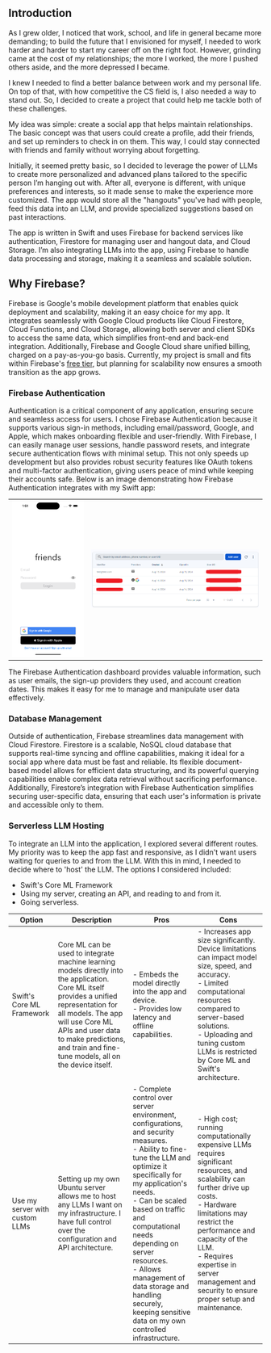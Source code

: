 ## Introduction

As I grew older, I noticed that work, school, and life in general became more demanding; to build the future that I envisioned for myself, I needed to work harder and harder to start my career off on the right foot. However, grinding came at the cost of my relationships; the more I worked, the more I pushed others aside, and the more depressed I became.

I knew I needed to find a better balance between work and my personal life. On top of that, with how competitive the CS field is, I also needed a way to stand out. So, I decided to create a project that could help me tackle both of these challenges.

My idea was simple: create a social app that helps maintain relationships. The basic concept was that users could create a profile, add their friends, and set up reminders to check in on them. This way, I could stay connected with friends and family without worrying about forgetting.

Initially, it seemed pretty basic, so I decided to leverage the power of LLMs to create more personalized and advanced plans tailored to the specific person I’m hanging out with. After all, everyone is different, with unique preferences and interests, so it made sense to make the experience more customized. The app would store all the "hangouts" you've had with people, feed this data into an LLM, and provide specialized suggestions based on past interactions.

The app is written in Swift and uses Firebase for backend services like authentication, Firestore for managing user and hangout data, and Cloud Storage. I’m also integrating LLMs into the app, using Firebase to handle data processing and storage, making it a seamless and scalable solution.

## Why Firebase?

Firebase is Google's mobile development platform that enables quick deployment and scalability, making it an easy choice for my app. It integrates seamlessly with Google Cloud products like Cloud Firestore, Cloud Functions, and Cloud Storage, allowing both server and client SDKs to access the same data, which simplifies front-end and back-end integration. Additionally, Firebase and Google Cloud share unified billing, charged on a pay-as-you-go basis. Currently, my project is small and fits within Firebase's [free tier](https://firebase.google.com/docs/projects/billing/firebase-pricing-plans), but planning for scalability now ensures a smooth transition as the app grows.

### Firebase Authentication

Authentication is a critical component of any application, ensuring secure and seamless access for users. I chose Firebase Authentication because it supports various sign-in methods, including email/password, Google, and Apple, which makes onboarding flexible and user-friendly. With Firebase, I can easily manage user sessions, handle password resets, and integrate secure authentication flows with minimal setup. This not only speeds up development but also provides robust security features like OAuth tokens and multi-factor authentication, giving users peace of mind while keeping their accounts safe. Below is an image demonstrating how Firebase Authentication integrates with my Swift app:

<table align="center">
  <tr>
    <td><img src="https://github.com/bnhoang2k/friends/raw/main/GitHub%20Resources/App%20Screenshots/Sign%20In%20Page.png" alt="Sign in page" width="300"></td>
    <td><img src="https://github.com/bnhoang2k/friends/raw/main/GitHub%20Resources/Firebase%20Screenshots/Authentication%20Dashboard.png" alt="Firebase Authentication Dashboard" width="700"></td>
  </tr>
</table>

The Firebase Authentication dashboard provides valuable information, such as user emails, the sign-up providers they used, and account creation dates. This makes it easy for me to manage and manipulate user data effectively.

### Database Management

Outside of authentication, Firebase streamlines data management with Cloud Firestore. Firestore is a scalable, NoSQL cloud database that supports real-time syncing and offline capabilities, making it ideal for a social app where data must be fast and reliable. Its flexible document-based model allows for efficient data structuring, and its powerful querying capabilities enable complex data retrieval without sacrificing performance. Additionally, Firestore’s integration with Firebase Authentication simplifies securing user-specific data, ensuring that each user's information is private and accessible only to them.

### Serverless LLM Hosting

To integrate an LLM into the application, I explored several different routes. My priority was to keep the app fast and responsive, as I didn't want users waiting for queries to and from the LLM. With this in mind, I needed to decide where to 'host' the LLM. The options I considered included:

- Swift's Core ML Framework
- Using my server, creating an API, and reading to and from it.
- Going serverless.

| Option | Description | Pros | Cons |
|-------------------|-------------------|-------------------|-------------------|
|Swift's Core ML Framework | Core ML can be used to integrate machine learning models directly into the application. Core ML itself provides a unified representation for all models. The app will use Core ML APIs and user data to make predictions, and train and fine-tune models, all on the device itself. | - Embeds the model directly into the app and device. <br> - Provides low latency and offline capabilities. | - Increases app size significantly. <br> Device limitations can impact model size, speed, and accuracy. <br> - Limited computational resources compared to server-based solutions. <br> -  Uploading and tuning custom LLMs is restricted by Core ML and Swift's architecture.|
|Use my server with custom LLMs | Setting up my own Ubuntu server allows me to host any LLMs I want on my infrastructure. I have full control over the configuration and API architecture. |- Complete control over server environment, configurations, and security measures. <br> - Ability to fine-tune the LLM and optimize it specifically for my application's needs. <br> - Can be scaled based on traffic and computational needs depending on server resources. <br> - Allows management of data storage and handling securely, keeping sensitive data on my own controlled infrastructure. | - High cost; running computationally expensive LLMs requires significant resources, and scalability can further drive up costs. <br> - Hardware limitations may restrict the performance and capacity of the LLM. <br> - Requires expertise in server management and security to ensure proper setup and maintenance. |
